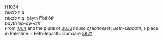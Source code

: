 <body>
  <p>H1034<br>  בּית לבאות  <br> בֵּיתּ לְבָאוֹת  ‎  bêyth l<sup>e</sup>bâ‘ôth  <br><i>bayth</i> <i>leb-aw-oth‘ </i><br>From <a href="h1004.htm">1004</a> and the plural of <a href="h3833.htm">3833</a>  <i>house</i> <i>of</i> <i>lionesses</i>; <i>Beth-Lebaoth</i>, a place in Palestine: - Beth-lebaoth. Compare <a href="h3822.htm">3822</a> <br></p>
 </body>